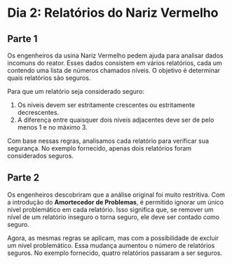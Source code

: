 # Dia 2: Relatórios do Nariz Vermelho

## Parte 1

Os engenheiros da usina Nariz Vermelho pedem ajuda para analisar dados incomuns do reator. Esses dados consistem em vários relatórios, cada um contendo uma lista de números chamados níveis. O objetivo é determinar quais relatórios são seguros.

Para que um relatório seja considerado seguro:

1. Os níveis devem ser estritamente crescentes ou estritamente decrescentes.
2. A diferença entre quaisquer dois níveis adjacentes deve ser de pelo menos 1 e no máximo 3.

Com base nessas regras, analisamos cada relatório para verificar sua segurança. No exemplo fornecido, apenas dois relatórios foram considerados seguros.

## Parte 2

Os engenheiros descobriram que a análise original foi muito restritiva. Com a introdução do **Amortecedor de Problemas**, é permitido ignorar um único nível problemático em cada relatório. Isso significa que, se remover um nível de um relatório inseguro o torna seguro, ele deve ser contado como seguro.

Agora, as mesmas regras se aplicam, mas com a possibilidade de excluir um nível problemático. Essa mudança aumentou o número de relatórios seguros. No exemplo fornecido, quatro relatórios passaram a ser seguros.
